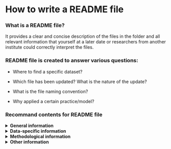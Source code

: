 # How to write a README file

### What is a README file?

It provides a clear and concise description of the files in the folder and all relevant information that yourself at a later date or researchers from another institute could correctly interpret the files.

### README file is created to answer various questions:

 - Where to find a specific dataset?
 
 - Which file has been updated? What is the nature of the update?
 
 - What is the file naming convention?
 
 - Why applied a certain practice/model?

### Recommand contents for README file

<details>
  <summary> <b> General information </b> </summary>

  1. Title of the dataset
  
  2. Name/institute/contact information for the principal investigator or person who could answer questions
  
  3. Date (of creation, collection or update. Could be a single date or a range)
  
  4. Version number and the content (what is new or changed in this version) 
  
  5. List of files in this folder (date created, file format, a short description of what data it contains)
  
  6. A description of the folder structure or relationship between files

</details>

<details>
  <summary> <b> Data-specific information </b> </summary>

  1. Number of variables, count of rows in each dataset
  
  2. List of variables (full name and a brief description of the variable)
  
  3. Units of measurement
  
  4. Definition of symbols and codes (i.e. this code is used to record missing values)

</details>

<details>
  <summary> <b> Methodological information </b> </summary>

  1. Description of the methods used (also include link or references to publications or experimental designs)
  
  2. Software or instrument specifics (i.e. software version)
  
  3. Applied standards (i.e. ISO)
  
  4. Quality assurance procedures
  
  5. Definition of symbols and codes (i.e. this symbol is used for indicating outliers)
  
  6. Collaborators (i.e. people who involved with data collection, processing or/and analysis)

</details>

<details>
  <summary> <b> Other information </b> </summary>

  1. Data licenses or restrictions to re-use the data
  
  2. Links to cited publications
  
  3. Links to other publicly accessible locations of the data
  
  4. Recommended citation for the data

</details>
